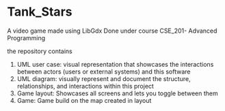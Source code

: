 # Tank_Stars

A video game made using LibGdx
Done under course CSE_201- Advanced Programming

the repository contains
1. UML user case: visual representation that showcases the interactions between actors (users or external systems) and this software
2. UML diagram: visually represent and document the structure, relationships, and interactions within this project
3. Game layout: Showcases all screens and lets you toggle between them
4. Game: Game build on the map created in layout 
